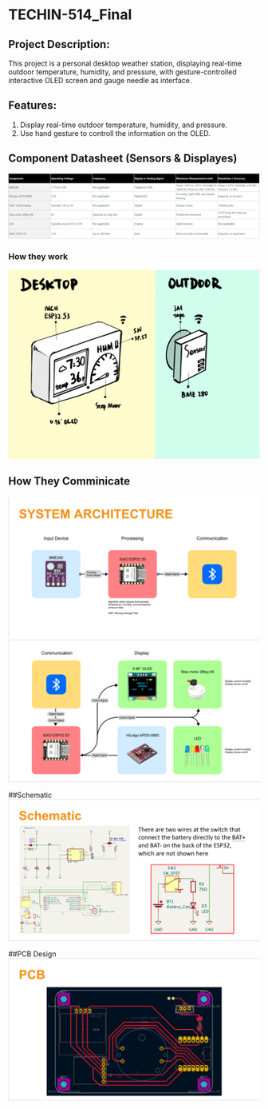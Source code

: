 # TECHIN-514_Final

## Project Description: 
This project is a personal desktop weather station, displaying real-time outdoor temperature, humidity, and pressure, with gesture-controlled interactive OLED screen and gauge needle as interface.

## Features:
1. Display real-time outdoor temperature, humidity, and pressure.
2. Use hand gesture to controll the information on the OLED.

## Component Datasheet (Sensors & Displayes)
![GitHub Logo](https://github.com/KrantLeeee/TECHIN-514_Final/blob/main/IMG/image%2055.png)
### How they work
![GitHub Logo](https://github.com/KrantLeeee/TECHIN-514_Final/blob/main/IMG/553ca108202862de61ef6196337a7ab.jpg)

## How They Comminicate
![GitHub Logo](https://github.com/KrantLeeee/TECHIN-514_Final/blob/main/IMG/ARCHITECTURE%201.png)
![GitHub Logo](https://github.com/KrantLeeee/TECHIN-514_Final/blob/main/IMG/ARCHITECTURE%202.png)

##Schematic
![GitHub Logo](https://github.com/KrantLeeee/TECHIN-514_Final/blob/main/IMG/WIRING.png)

##PCB Design
![GitHub Logo](https://github.com/KrantLeeee/TECHIN-514_Final/blob/main/IMG/PCB.png)
